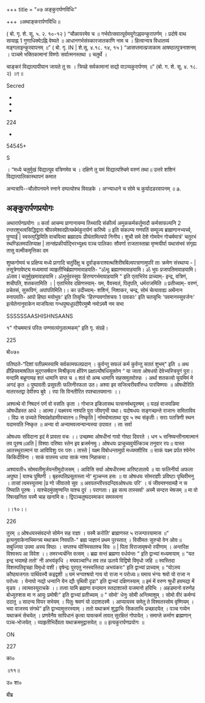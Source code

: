 +++
title = "०७ अङ्कुरार्पणविधिः"

+++
॥अथाङ्करार्पणविधिः॥

( बो. गृ. शे. सू. ५. २. १०-१२ ) “चौळायरमेव च ॥ गर्भवोत्सवात्पूर्वमयुगेऽह्नयन्कुरापर्णम् । प्रदोषे वाथ सायाह्न 1 गुणाधिक्येऽह्नि वेष्यते ॥ आधानगर्भसंस्कारजातकाणि नाम च । हित्वान्यत्र विधातव्यं मङ्गलाइन्कुरवापनम् ॥” ( बो. गृ. IN | शे.सू. ४.१८. १४, १५ ) “आसप्तमात्प्रजाकाम आषष्ठात्पुत्रनाशनम् । पञ्चमे भक्तिकामानां विष्णोः सर्वात्मनस्तथा ॥ चतुर्थे ।

चाङ्करं विद्यात्पापीयान जायते तु सः । त्रियहे सर्वकामानां सद्यो वाऽप्यकुरार्पणम् ॥” (बो. ग. शे. सू. ४. १८. २) ॥९॥

Secred

-

-

-

224

-

54545+

S

। “मध्ये चतुर्मुखं विद्यात्पूव वत्रिणमेव च । दक्षिणे तु यमं विद्यात्पश्चिमे वरुणं तथा॥ उत्तरे शशिनं विद्यात्पालिकास्थापनं कमात

अन्यत्रापि--चौलोपनयने स्नाने दम्पत्योश्च विवाहके । अग्न्याधाने च सोमे च कुर्यादडरवापनम् ॥ a.

## अङ्कुरार्पणप्रयोगः
अथारार्पणप्रयोगः ॥ कर्ता आचम्य प्राणानायम्य तिथ्यादि संकीर्त्य अमुककर्मकर्तुमादौ कर्मसाफल्यनि 2 रन्तरशुभत्वसिद्धिद्वारा श्रीपरमेश्वरप्रीत्यर्थमंकुरार्पणं करिष्ये ॥ इति संकल्प्य गणपतिं सम्पूज्य ब्राह्मणानभ्यर्च्य, पुण्याई | स्वस्त्य॒द्धिमिति वाचयित्वा ब्रह्मादयः प्रीयंतामित्यपो निनीय। शुचौ समे देशे गोमयेन गोचर्ममात्रं' चतुरभं स्थण्डिलमपलिप्याक्ष | तान्संप्रकीर्याद्भिरभ्युक्ष्य पञ्च पालिकाः सौवर्णा राजतास्ताम्रा मृण्मयीर्वा यथासंभवं संगृह्य तासु वल्मीकमृत्तिका दम

शुष्कगोमयं च प्रक्षिप्य मध्ये प्रागादि चतुर्दिक्षु च दूर्वाङ्कराश्वत्थशिरीषबिल्वपत्राणामुपरि ताः क्रमेण संस्थाप्य - | तसूत्रेणावेष्ट्य मध्यमायां व्याहृतीभिर्ब्रह्माणमावाहयति- “ॐभूः ब्रह्माणमावाहयामि। ॐ भुवः प्रजापतिमावाहयामि। ॐसव l चतुर्मुखमावाहयामि। ॐभूर्भुवस्सुवः हिरण्यगर्भमावाहयामि " इति एताभिरेव प्राच्याम्- इन्द्र, वत्रिणं, शचीपति, शतकतामिति । | एताभिरेव दक्षिणस्याम्- यम, वैवस्वतं, पितृपति, धर्मराजमिति ॥ प्रतीच्याम्- वरुणं, प्रचेतसं, सुरूपिणं, अपांपतिमिति।। का उदीच्याम्- शशिनं, निशाकर, चन्द्र, सोमं चेत्यावाह्य अथैनान स्नापयति- आपो हिष्ठा मयोभुवः' इति तिसृभिः 'हिरण्यवर्णाशचयः 1 पावकाः' इति चतसृभिः 'पवमानस्सुवर्जनः' इत्येतेनानुवाकेन माजयित्वा गन्धपुष्पधूपदीपैरमुष्मै नमोऽममै नम सभा

SSSSSSAASHISHNSAANS

१" गोचममात्रं परितः पण्णवत्यंगुलात्मकम्" इति गृ. संग्रहे।

225

बो०७०

पतिष्ठते-“दिशां पतीन्नमस्यामि सर्वकामफलप्रदान् । कुर्वन्तु सफलं कर्म कुर्वन्तु सततं शुभम्" इति ॥ अथ व्रीहियवमाषतिल मुद्गसर्षपान मिश्रीकृत्य क्षीरेण प्रक्षाल्यौषधिसूक्तेन “ या जाता ओषधयो देवेभ्यस्त्रियुगं पुरा। मन्दामि बभ्रूणामह शतं धामानि सप्त च ॥ शतं वो अम्ब धामानि सहस्रमुतवोरुहः । अर्था शतकत्वो यूयमिमं मे अगदं कृत ॥ पुष्पावतीः प्रसूवतीः फलिनीरफला उत। अश्वा इव सजित्वरीवर्वीरुधः पारयिष्णवः ॥ ओषधीरिति मातरस्तद्वा देवीरुप बुवे । रपा सि विनतीरित रपश्चातयमानाः ।।

अश्वत्थे वो निषदनं पर्ण वो वसतिः कृता । गोभाज इकिलासथ यत्सनर्वथपूरुषम् ॥ यदहं वाजयन्निमा ओषधीहस्त आधे । आत्मा / यक्ष्मस्य नश्यति पुरा जीवगृभी यथा। यदोषधयः सङ्गच्छन्ते राजानः समिताविव । विप्रः स उच्यते भिषग्रंक्षोहामीवचातनः॥ निष्कृति | र्नामवोमाताथा यूय ५ स्थ संकृतीः। सराः पतत्रिणी स्थन यदामयति निष्कृत ॥ अन्या वो अन्यामवत्वन्यान्यस्या उपावत । ताः सर्वा

ओषधयः संविदाना इदं मे प्रावता वचः ।। उच्छष्मा ओषधीनां गावो गोष्ठा दिवरते । धन ५ सनिष्यन्तीनामात्मानं तव पूरुष॥अति | विश्वाः परिष्वाः स्तेन इव ब्रजर्मनमुः। ओषधयः प्राचुच्यवुर्यत्किञ्च तनुवार रपः॥ यास्त आतस्थुरात्मानं या आविविशुः परः परुः। तास्ते | यक्ष्म विबोधन्तामुग्रो मध्यमशीरिव ॥ साकं यक्ष्म प्रर्पत श्येनेन किकिदीविना । साकं वातस्य धाया साकं नश्य निहाकया।

अश्वावती५ सोमवतीमूर्जयन्तीमुदोजसम् । आविसि सर्वा ओषधीरस्मा अरिष्टतातये ॥ याः फलिनीर्या अफला अपुष्पा | याश्च पुष्पिणी । बृहस्पतिप्रसूतास्ता नो' मुञ्चन्त्व हसः ॥ या ओषधयः सोमराज्ञीः प्रविष्टाः पृथिवीमनु । तासां त्वमस्युत्तमा |प्र णो जीवातवे सुव ॥ अवपतन्तीरवदन्दिवओषधयः परि' । यं जीवमश्नवामहै न स रिष्याति पूरुषः । याश्चेदमुंपशृण्वन्ति याश्च दुरं । परागताः। इह सत्य तास्सर्वा' अस्मै सन्दत्त भेषजम् ॥ मा वो रिषत्खनिता यस्मै चाह खनामि वः। द्विपञ्चतुष्पदस्माकर समस्त्वना

।।१०।।

226

तुरम् ॥ ओषधयस्संवदन्ते सोमेन सह राज्ञा । यस्मै करोति' ब्राह्मणस्त ५ राजन्पारयामास ॥” इत्यनुवाकेनाभिमन्त्र्य मथाक्रम निवपति-" ब्रह्म जज्ञानं प्रथम पुरस्तात् । विसीमतः सुरुचो वेन ओवः॥ सबुध्निया उपमा अस्य विष्ठाः । सप्तश्च योनिमसतश्च विवः ॥ | पिता विराजामृषभो रयीणाम् । अन्तरिक्ष विश्वरूप आ विवेश ।। तमरभ्यर्चन्ति वत्सम् । ब्रह्म सन्तं ब्रह्मणा वर्धय॑न्तः ” इति द्वाभ्यां मध्यमायाम् ॥ “यत इन्द्र भयामहे ततो' नी अभयंकृधि । मघवञ्चाग्धि तव तन्न ऊतये विद्विषो विमृधो जहि ॥ स्वस्तिदा विशस्पतिवृत्रहा विमृधो वशी। वृषेन्द्रः पुरएतु नस्स्वस्तिदा अभयंकरः” इति द्वाभ्यां प्राच्याम् ॥ “योऽस्य कौष्ठ्यजगतः पार्थिवस्यै कइद्वशी ॥ यमं भग्यश्श्रयो गाय यो राजा न परोध्यः॥ यमाय भंग्यः श्रवो यो राजा न परोध्यः । येनापो नद्यो धन्वानि येन द्यौः पृथिवी दृढा" इति द्वाभ्यां दक्षिणस्याम् ॥ इमं में वरुण श्रुधी हवमद्या में मृडय । त्वामवस्युराचके ।। तत्वा यामि ब्रह्मणा वन्दमान स्तदाशास्ते यजमानो हविभिः । अहडमानो वरुणेह बोध्युरुशस मा न आयुः प्रमोषीः" इति द्वाभ्यां प्रतीच्याम् ॥ " सोमो' धेनुः सोमी अन्तिमाशुम् । सोमो वीरं कर्मण्यं ददातु ॥ सादन्य वियर सभेयम् । पितुः श्रवणं यो ददाशदस्मै । आप्यायस्व समेतु ते विश्वतस्सोम वृष्णियम् । भवा वाजस्य संगथे” इति द्वाभ्यामुत्तरस्याम् । ततो यथाक्रमं शुद्धाभिः सिकताभिः प्रच्छादयेत् । पञ्च गव्येन यथाक्रमं सेचयेत् । प्रणवेनैव सापिधानं कृत्वा यावत्कर्म तावत् सुरक्षितं गोपायेत् । समाप्ते कर्माण ब्राह्मणान् पञ्च-भोजयेत् । व्याहृतीभिर्देवता यथाक्रममुद्वासयेत् ॥ ॥ इत्यकुरार्पणप्रयोगः ॥

ON

227

का०

॥११॥

उ० शा०

बीब्र